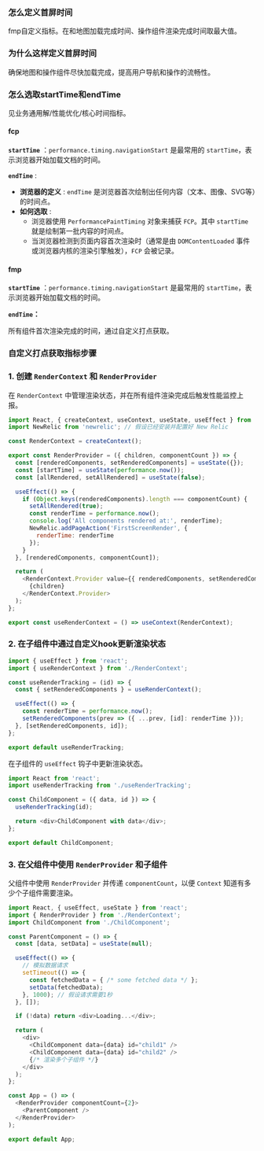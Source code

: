 ### 怎么定义首屏时间

fmp自定义指标。在和地图加载完成时间、操作组件渲染完成时间取最大值。

### 为什么这样定义首屏时间

确保地图和操作组件尽快加载完成，提高用户导航和操作的流畅性。

### 怎么选取startTime和endTime

见业务通用解/性能优化/核心时间指标。

#### fcp

**`startTime`** ：`performance.timing.navigationStart` 是最常用的 `startTime`，表示浏览器开始加载文档的时间。

**`endTime`** :

* **浏览器的定义** : `endTime` 是浏览器首次绘制出任何内容（文本、图像、SVG等）的时间点。
* **如何选取** :
  * 浏览器使用 `PerformancePaintTiming` 对象来捕获 `FCP`。其中 `startTime` 就是绘制第一批内容的时间点。
  * 当浏览器检测到页面内容首次渲染时（通常是由 `DOMContentLoaded` 事件或浏览器内核的渲染引擎触发），`FCP` 会被记录。

#### fmp

**`startTime`** ：`performance.timing.navigationStart` 是最常用的 `startTime`，表示浏览器开始加载文档的时间。

**`endTime`：**

所有组件首次渲染完成的时间，通过自定义打点获取。

### 自定义打点获取指标步骤

### 1. 创建 `RenderContext` 和 `RenderProvider`

在 `RenderContext` 中管理渲染状态，并在所有组件渲染完成后触发性能监控上报。

```js
import React, { createContext, useContext, useState, useEffect } from 'react';
import NewRelic from 'newrelic'; // 假设已经安装并配置好 New Relic

const RenderContext = createContext();

export const RenderProvider = ({ children, componentCount }) => {
  const [renderedComponents, setRenderedComponents] = useState({});
  const [startTime] = useState(performance.now());
  const [allRendered, setAllRendered] = useState(false);

  useEffect(() => {
    if (Object.keys(renderedComponents).length === componentCount) {
      setAllRendered(true);
      const renderTime = performance.now();
      console.log('All components rendered at:', renderTime);
      NewRelic.addPageAction('FirstScreenRender', {
        renderTime: renderTime
      });
    }
  }, [renderedComponents, componentCount]);

  return (
    <RenderContext.Provider value={{ renderedComponents, setRenderedComponents, allRendered }}>
      {children}
    </RenderContext.Provider>
  );
};

export const useRenderContext = () => useContext(RenderContext);

```

### 2. 在子组件中通过自定义hook更新渲染状态

```js
import { useEffect } from 'react';
import { useRenderContext } from './RenderContext';

const useRenderTracking = (id) => {
  const { setRenderedComponents } = useRenderContext();

  useEffect(() => {
    const renderTime = performance.now();
    setRenderedComponents(prev => ({ ...prev, [id]: renderTime }));
  }, [setRenderedComponents, id]);
};

export default useRenderTracking;

```

在子组件的 `useEffect` 钩子中更新渲染状态。

```js
import React from 'react';
import useRenderTracking from './useRenderTracking';

const ChildComponent = ({ data, id }) => {
  useRenderTracking(id);

  return <div>ChildComponent with data</div>;
};

export default ChildComponent;

```

### 3. 在父组件中使用 `RenderProvider` 和子组件

父组件中使用 `RenderProvider` 并传递 `componentCount`，以便 `Context` 知道有多少个子组件需要渲染。

```js
import React, { useEffect, useState } from 'react';
import { RenderProvider } from './RenderContext';
import ChildComponent from './ChildComponent';

const ParentComponent = () => {
  const [data, setData] = useState(null);

  useEffect(() => {
    // 模拟数据请求
    setTimeout(() => {
      const fetchedData = { /* some fetched data */ };
      setData(fetchedData);
    }, 1000); // 假设请求需要1秒
  }, []);

  if (!data) return <div>Loading...</div>;

  return (
    <div>
      <ChildComponent data={data} id="child1" />
      <ChildComponent data={data} id="child2" />
      {/* 渲染多个子组件 */}
    </div>
  );
};

const App = () => (
  <RenderProvider componentCount={2}>
    <ParentComponent />
  </RenderProvider>
);

export default App;

```
